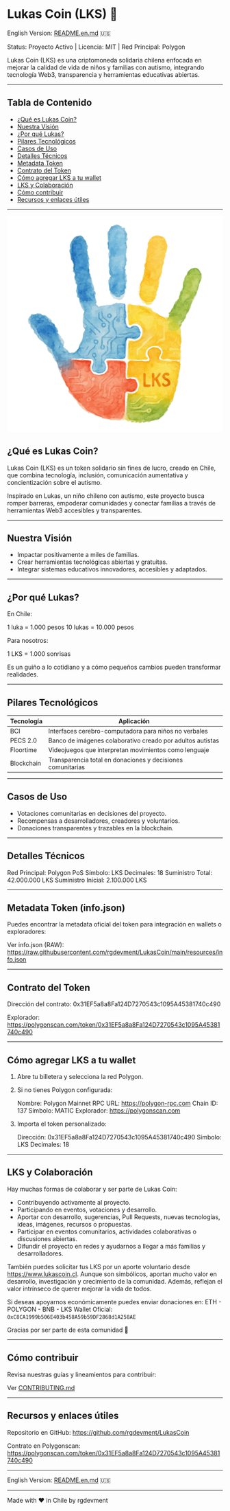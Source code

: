 # Lukas Coin (LKS) 🌟

English Version: [README.en.md](README.en.md) 🇺🇸

Status: Proyecto Activo   |   Licencia: MIT   |   Red Principal: Polygon

Lukas Coin (LKS) es una criptomoneda solidaria chilena enfocada en mejorar la calidad de vida de niños y familias con autismo, integrando tecnología Web3, transparencia y herramientas educativas abiertas.

---

## Tabla de Contenido

- [¿Qué es Lukas Coin?](#qué-es-lukas-coin)
- [Nuestra Visión](#nuestra-visión)
- [¿Por qué Lukas?](#por-qué-lukas)
- [Pilares Tecnológicos](#pilares-tecnológicos)
- [Casos de Uso](#casos-de-uso)
- [Detalles Técnicos](#detalles-técnicos)
- [Metadata Token](#metadata-token-infojson)
- [Contrato del Token](#contrato-del-token)
- [Cómo agregar LKS a tu wallet](#cómo-agregar-lks-a-tu-wallet)
- [LKS y Colaboración](#donaciones-y-colaboración)
- [Cómo contribuir](#cómo-contribuir)
- [Recursos y enlaces útiles](#recursos-y-enlaces-útiles)

---

![Lukas Coin Logo](resources/images/lukas_coin_logo_512.png)

## ¿Qué es Lukas Coin?

Lukas Coin (LKS) es un token solidario sin fines de lucro, creado en Chile, que combina tecnología, inclusión, comunicación aumentativa y concientización sobre el autismo.

Inspirado en Lukas, un niño chileno con autismo, este proyecto busca romper barreras, empoderar comunidades y conectar familias a través de herramientas Web3 accesibles y transparentes.

---

## Nuestra Visión

- Impactar positivamente a miles de familias.
- Crear herramientas tecnológicas abiertas y gratuitas.
- Integrar sistemas educativos innovadores, accesibles y adaptados.

---

## ¿Por qué Lukas?

En Chile:

1 luka = 1.000 pesos
10 lukas = 10.000 pesos

Para nosotros:

1 LKS = 1.000 sonrisas

Es un guiño a lo cotidiano y a cómo pequeños cambios pueden transformar realidades.

---

## Pilares Tecnológicos

| Tecnología | Aplicación                                                  |
| ---------- | ----------------------------------------------------------- |
| BCI        | Interfaces cerebro-computadora para niños no verbales       |
| PECS 2.0   | Banco de imágenes colaborativo creado por adultos autistas  |
| Floortime  | Videojuegos que interpretan movimientos como lenguaje       |
| Blockchain | Transparencia total en donaciones y decisiones comunitarias |

---

## Casos de Uso

- Votaciones comunitarias en decisiones del proyecto.
- Recompensas a desarrolladores, creadores y voluntarios.
- Donaciones transparentes y trazables en la blockchain.

---

## Detalles Técnicos

Red Principal: Polygon PoS
Símbolo: LKS
Decimales: 18
Suministro Total: 42.000.000 LKS
Suministro Inicial: 2.100.000 LKS

---

## Metadata Token (info.json)

Puedes encontrar la metadata oficial del token para integración en wallets o exploradores:

Ver info.json (RAW):
https://raw.githubusercontent.com/rgdevment/LukasCoin/main/resources/info.json

---

## Contrato del Token

Dirección del contrato:
0x31EF5a8a8Fa124D7270543c1095A45381740c490

Explorador:
https://polygonscan.com/token/0x31EF5a8a8Fa124D7270543c1095A45381740c490

---

## Cómo agregar LKS a tu wallet

1. Abre tu billetera y selecciona la red Polygon.
2. Si no tienes Polygon configurada:

   Nombre: Polygon Mainnet
   RPC URL: https://polygon-rpc.com
   Chain ID: 137
   Símbolo: MATIC
   Explorador: https://polygonscan.com

3. Importa el token personalizado:

   Dirección: 0x31EF5a8a8Fa124D7270543c1095A45381740c490
   Símbolo: LKS
   Decimales: 18

---

## LKS y Colaboración

Hay muchas formas de colaborar y ser parte de Lukas Coin:

- Contribuyendo activamente al proyecto.
- Participando en eventos, votaciones y desarrollo.
- Aportar con desarrollo, sugerencias, Pull Requests, nuevas tecnologías, ideas, imágenes, recursos o propuestas.
- Participar en eventos comunitarios, actividades colaborativas o discusiones abiertas.
- Difundir el proyecto en redes y ayudarnos a llegar a más familias y desarrolladores.

También puedes solicitar tus LKS por un aporte voluntario desde https://www.lukascoin.cl. Aunque son simbólicos, aportan mucho valor en desarrollo, investigación y crecimiento de la comunidad. Además, reflejan el valor intrínseco de querer mejorar la vida de todos.

Si deseas apoyarnos económicamente puedes enviar donaciones en: ETH - POLYGON - BNB - LKS
Wallet Oficial: `0xC8CA1999b506E403b458A59b59DF2868d1A258AE`

Gracias por ser parte de esta comunidad 💙

---

## Cómo contribuir

Revisa nuestras guías y lineamientos para contribuir:

Ver [CONTRIBUTING.md](CONTRIBUTING.md)

---

## Recursos y enlaces útiles

Repositorio en GitHub:
https://github.com/rgdevment/LukasCoin

Contrato en Polygonscan:
https://polygonscan.com/token/0x31EF5a8a8Fa124D7270543c1095A45381740c490

---

English Version: [README.en.md](README.en.md) 🇺🇸

---
Made with ❤️ in Chile by rgdevment
